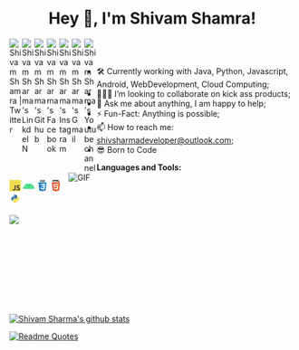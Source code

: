 <html lang="en">
  <head>
    <meta charset="utf-8">
    <meta name="viewport" content="width=device-width, initial-scale=1, shrink-to-fit=no">

   
  </head>
  <body>
  <center><h1>Hey 👋, I'm Shivam Shamra!</h1></center>
  
  <a href="https://twitter.com/ShivamSharmaDev" rel="nofollow">
  <img align="left" alt="Shivam Shamra | Twitter" width="22px" src="https://camo.githubusercontent.com/eacc870029bca30353239d9d629076ba4c18de75/68747470733a2f2f63646e2e6a7364656c6976722e6e65742f6e706d2f73696d706c652d69636f6e734076332f69636f6e732f747769747465722e737667" data-canonical-src="https://cdn.jsdelivr.net/npm/simple-icons@v3/icons/twitter.svg" style="max-width:100%;">
</a>
<a href="https://linkedin.com/in/shivam-sharma-823b801b4" rel="nofollow">
  <img align="left" alt="Shivam Sharma's LinkdeIN" width="22px" src="https://camo.githubusercontent.com/b65faae8871ebbdb99790f2644ea7f3c89800b0c/68747470733a2f2f63646e2e6a7364656c6976722e6e65742f6e706d2f73696d706c652d69636f6e734076332f69636f6e732f6c696e6b6564696e2e737667" data-canonical-src="https://cdn.jsdelivr.net/npm/simple-icons@v3/icons/linkedin.svg" style="max-width:100%;">
</a>

<a href="https://github.com/ShivamSharmaDeveloper">
<img align="left" alt="Shivam Sharma's Github" width="22" src="https://cdn.jsdelivr.net/npm/simple-icons@v3/icons/github.svg" />
</a>

<a href="https://www.facebook.com/profile.php?id=100008167218261">
<img align="left" alt="Shivam Sharma's Facebook" width="22" src="https://cdn.jsdelivr.net/npm/simple-icons@v3/icons/facebook.svg">
</a>

<a href="https://www.instagram.com/_swagy.dude/">
<img align="left" alt="Shivam Sharma's Instagram" width="22" src="https://cdn.jsdelivr.net/npm/simple-icons@v3/icons/instagram.svg">
</a>

<a href="shivsharma7821@gmail.com">
<img align="left" alt="Shivam Sharma's Gmail" width="22" src="https://cdn.jsdelivr.net/npm/simple-icons@v3/icons/gmail.svg">
</a>

<a href="https://www.youtube.com/channel/UCRY6l4-atqPLS83DZXgQvYA">
<img align="left" alt="Shivam Sharma's Youtube channel" width="22" src="https://cdn.jsdelivr.net/npm/simple-icons@v3/icons/youtube.svg">
</a>

<br>
<br>

<a target="_blank" rel="noopener noreferrer" href="https://media.giphy.com/media/f3iwJFOVOwuy7K6FFw/giphy.gif"><img align="right" height="250" width="400" alt="GIF" src="https://media.giphy.com/media/f3iwJFOVOwuy7K6FFw/giphy.gif" data-canonical-src="https://media.giphy.com/media/f3iwJFOVOwuy7K6FFw/giphy.gif" style="max-width:100%;"></a>

<ul>
<li><g-emoji class="g-emoji" alias="hammer_and_wrench" fallback-src="https://github.githubassets.com/images/icons/emoji/unicode/1f6e0.png">🛠</g-emoji> Currently working with Java, Python, Javascript, Android, WebDevelopment, Cloud Computing;</li>
<li>👨🏻&zwj;💻 I’m looking to collaborate on kick ass products;</li>
<li><g-emoji class="g-emoji" alias="speech_balloon" fallback-src="https://github.githubassets.com/images/icons/emoji/unicode/1f4ac.png">💬</g-emoji> Ask me about anything, I am happy to help;</li>
<li><g-emoji class="g-emoji" alias="zap" fallback-src="https://github.githubassets.com/images/icons/emoji/unicode/26a1.png">⚡️</g-emoji> Fun-Fact: Anything is possible;</li>
<li><g-emoji class="g-emoji" alias="mailbox" fallback-src="https://github.githubassets.com/images/icons/emoji/unicode/1f4eb.png">📫</g-emoji> How to reach me: <a href="mailto:shivsharmadevloper@outlook.com">shivsharmadeveloper@outlook.com</a>;</li>
<li><g-emoji>😎</g-emoji> Born to Code
</ul>


**Languages and Tools:**  

<code><img height="20" src="https://raw.githubusercontent.com/github/explore/80688e429a7d4ef2fca1e82350fe8e3517d3494d/topics/javascript/javascript.png"></code>
<code><img height="20" src="https://raw.githubusercontent.com/github/explore/80688e429a7d4ef2fca1e82350fe8e3517d3494d/topics/android/android.png"></code>
<code><img height="20" src="https://raw.githubusercontent.com/github/explore/80688e429a7d4ef2fca1e82350fe8e3517d3494d/topics/css/css.png"></code>
<code><img height="20" src="https://raw.githubusercontent.com/github/explore/5c058a388828bb5fde0bcafd4bc867b5bb3f26f3/topics/html/html.png"></code>
<code><img height="20" src="https://raw.githubusercontent.com/github/explore/80688e429a7d4ef2fca1e82350fe8e3517d3494d/topics/python/python.png"></code>    

<a><img align="center" src="https://github-readme-stats.vercel.app/api/top-langs/?username=ShivamSharmaDeveloper&layout=compact&theme=radical" />
</a>

[![Shivam Sharma's github stats](https://github-readme-stats.vercel.app/api?username=ShivamSharmaDeveloper&show_icons=true&theme=radical)](https://github.com/ShivamSharmaDeveloper/ShivamSharmaDeveloper)

[![Readme Quotes](https://quotes-github-readme.vercel.app/api?type=horizontal&theme=monokai)](https://github.com/piyushsuthar/github-readme-quotes)


  </body>
</html>
